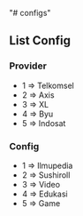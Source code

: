 "# configs" 

## List Config

### Provider

 - 1 => Telkomsel
 - 2 => Axis
 - 3 => XL
 - 4 => Byu
 - 5 => Indosat
 
### Config

 - 1 => Ilmupedia
 - 2 => Sushiroll
 - 3 => Video
 - 4 => Edukasi
 - 5 => Game